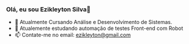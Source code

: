 ### Olá, eu sou Ezikleyton Silva👋

- 🔭 Atualmente Cursando Análise e Desenvolvimento de Sistemas.
- 🌱 Atualemente estudando automação de testes Front-end com Robot
- 📫 Contate-me no email: ezikleyton@gmail.com
